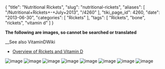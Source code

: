 {
    "title": "Nutritional Rickets",
    "slug": "nutritional-rickets",
    "aliases": [
        "/Nutritional+Rickets+-+July+2013",
        "/4260"
    ],
    "tiki_page_id": 4260,
    "date": "2013-06-30",
    "categories": [
        "Rickets"
    ],
    "tags": [
        "Rickets",
        "bone",
        "rickets",
        "vitamin d"
    ]
}


**The following are images, so cannot be searched or translated** 

__See also VitaminDWiki

* [Overview of Rickets and Vitamin D](/posts/overview-of-rickets-and-vitamin-d)

<img src="https://d378j1rmrlek7x.cloudfront.net/attachments/jpeg/r1.jpg" alt="image">
<img src="https://d378j1rmrlek7x.cloudfront.net/attachments/jpeg/r6.jpg" alt="image">
<img src="https://d378j1rmrlek7x.cloudfront.net/attachments/jpeg/r7.jpg" alt="image">
<img src="https://d378j1rmrlek7x.cloudfront.net/attachments/jpeg/r8.jpg" alt="image">
<img src="https://d378j1rmrlek7x.cloudfront.net/attachments/jpeg/r9.jpg" alt="image">
<img src="https://d378j1rmrlek7x.cloudfront.net/attachments/jpeg/r10.jpg" alt="image">
<img src="https://d378j1rmrlek7x.cloudfront.net/attachments/jpeg/r11.jpg" alt="image">
<img src="https://d378j1rmrlek7x.cloudfront.net/attachments/jpeg/r12.jpg" alt="image">